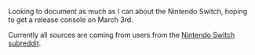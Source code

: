 Looking to document as much as I can about the Nintendo Switch, hoping
to get a release console on March 3rd.

Currently all sources are coming from users from the [Nintendo Switch
subreddit](https://www.reddit.com/r/NintendoSwitch/).
